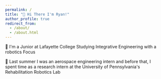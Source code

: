 ```yaml
---
permalink: /
title: "👋 Hi There I'm Ryan!"
author_profile: true
redirect_from: 
  - /about/
  - /about.html
---
```

🏫 I'm a Junior at Lafayette College Studying Integrative Engineering with a robotics Focus

🔬 Last summer I was an aerospace engineering intern and before that, I spent time as a research intern at the University of Pennsylvania's Rehabilitation Robotics Lab





